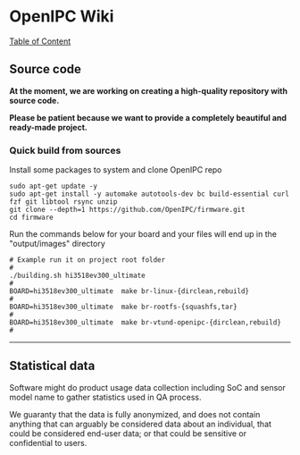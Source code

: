 # OpenIPC Wiki
[Table of Content](../index.md)

Source code
-----------

**At the moment, we are working on creating a high-quality repository with source code.**

**Please be patient because we want to provide a completely beautiful and ready-made project.**

### Quick build from sources

Install some packages to system and clone OpenIPC repo

```
sudo apt-get update -y
sudo apt-get install -y automake autotools-dev bc build-essential curl fzf git libtool rsync unzip
git clone --depth=1 https://github.com/OpenIPC/firmware.git
cd firmware
```
Run the commands below for your board and your files will end up in the "output/images" directory

```
# Example run it on project root folder
#
./building.sh hi3518ev300_ultimate
#
BOARD=hi3518ev300_ultimate  make br-linux-{dirclean,rebuild}
#
BOARD=hi3518ev300_ultimate  make br-rootfs-{squashfs,tar}
#
BOARD=hi3518ev300_ultimate  make br-vtund-openipc-{dirclean,rebuild}
#
```

-----

## Statistical data

Software might do product usage data collection including SoC and sensor model name to gather statistics used in QA process.

We guaranty that the data is fully anonymized, and does not contain anything that can arguably be considered data about an individual, that could be considered end-user data; or that could be sensitive or confidential to users.


